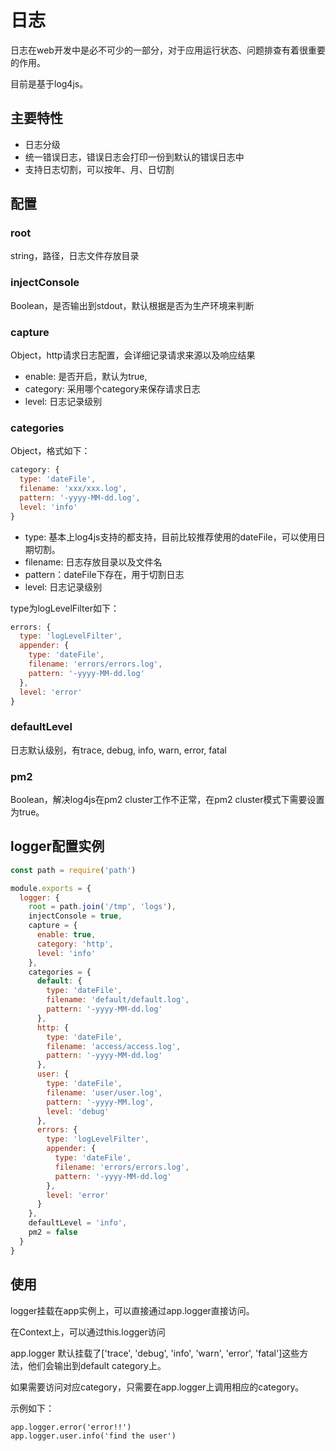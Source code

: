 # 日志

日志在web开发中是必不可少的一部分，对于应用运行状态、问题排查有着很重要的作用。

目前是基于log4js。

## 主要特性

- 日志分级
- 统一错误日志，错误日志会打印一份到默认的错误日志中
- 支持日志切割，可以按年、月、日切割

## 配置

### root

string，路径，日志文件存放目录

### injectConsole

Boolean，是否输出到stdout，默认根据是否为生产环境来判断

### capture

Object，http请求日志配置，会详细记录请求来源以及响应结果

- enable: 是否开启，默认为true,
- category: 采用哪个category来保存请求日志
- level: 日志记录级别

### categories

Object，格式如下：

```javascript
category: {
  type: 'dateFile',
  filename: 'xxx/xxx.log',
  pattern: '-yyyy-MM-dd.log',
  level: 'info'
}
```

- type: 基本上log4js支持的都支持，目前比较推荐使用的dateFile，可以使用日期切割。
- filename: 日志存放目录以及文件名
- pattern：dateFile下存在，用于切割日志
- level: 日志记录级别

type为logLevelFilter如下：

```javascript
errors: {
  type: 'logLevelFilter',
  appender: {
    type: 'dateFile',
    filename: 'errors/errors.log',
    pattern: '-yyyy-MM-dd.log'
  },
  level: 'error'
}
```

### defaultLevel

日志默认级别，有trace, debug, info, warn, error, fatal

### pm2

Boolean，解决log4js在pm2 cluster工作不正常，在pm2 cluster模式下需要设置为true。


## logger配置实例

```javascript
const path = require('path')

module.exports = {
  logger: {
    root = path.join('/tmp', 'logs'),
    injectConsole = true,
    capture = {
      enable: true,
      category: 'http',
      level: 'info'
    },
    categories = {
      default: {
        type: 'dateFile',
        filename: 'default/default.log',
        pattern: '-yyyy-MM-dd.log'
      },
      http: {
        type: 'dateFile',
        filename: 'access/access.log',
        pattern: '-yyyy-MM-dd.log'
      },
      user: {
        type: 'dateFile',
        filename: 'user/user.log',
        pattern: '-yyyy-MM.log',
        level: 'debug'
      },
      errors: {
        type: 'logLevelFilter',
        appender: {
          type: 'dateFile',
          filename: 'errors/errors.log',
          pattern: '-yyyy-MM-dd.log'
        },
        level: 'error'
      }
    },
    defaultLevel = 'info',
    pm2 = false
  }
}
```

## 使用

logger挂载在app实例上，可以直接通过app.logger直接访问。

在Context上，可以通过this.logger访问

app.logger 默认挂载了['trace', 'debug', 'info', 'warn', 'error', 'fatal']这些方法，他们会输出到default category上。

如果需要访问对应category，只需要在app.logger上调用相应的category。

示例如下：

```
app.logger.error('error!!')
app.logger.user.info('find the user')
```
